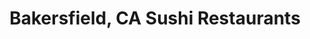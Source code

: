 ---
layout: city
title: Bakersfield, CA Sushi Restaurants
permalink: /california/bakersfield/
stateAbbr: CA
stateName: California
cityName: Bakersfield
---
